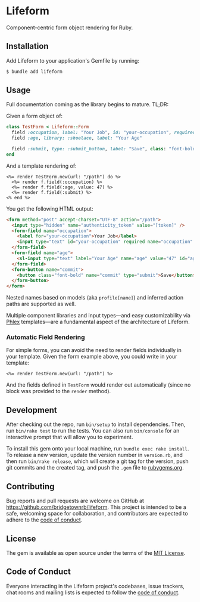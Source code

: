 # Lifeform

Component-centric form object rendering for Ruby.

## Installation

Add Lifeform to your application's Gemfile by running:

```sh
$ bundle add lifeform
```

## Usage

Full documentation coming as the library begins to mature. TL;DR:

Given a form object of:

```rb
class TestForm < Lifeform::Form
  field :occupation, label: "Your Job", id: "your-occupation", required: true
  field :age, library: :shoelace, label: "Your Age"

  field :submit, type: :submit_button, label: "Save", class: "font-bold"
end
```

And a template rendering of:

```erb
<%= render TestForm.new(url: "/path") do %>
  <%= render f.field(:occupation) %>
  <%= render f.field(:age, value: 47) %>
  <%= render f.field(:submit) %>
<% end %>
```

You get the following HTML output:

```html
<form method="post" accept-charset="UTF-8" action="/path">
  <input type="hidden" name="authenticity_token" value="[token]" />
  <form-field name="occupation">
    <label for="your-occupation">Your Job</label>
    <input type="text" id="your-occupation" required name="occupation" />
  </form-field>
  <form-field name="age">
    <sl-input type="text" label="Your Age" name="age" value="47" id="age"></sl-input>
  </form-field>
  <form-button name="commit">
    <button class="font-bold" name="commit" type="submit">Save</button>
  </form-button>
</form>
```

Nested names based on models (aka `profile[name]`) and inferred action paths are supported as well.

Multiple component libraries and input types—and easy customizability via [Phlex](https://github.com/joeldrapper/phlex) templates—are a fundamental aspect of the architecture of Lifeform.

### Automatic Field Rendering

For simple forms, you can avoid the need to render fields individually in your template. Given the form example above, you could write in your template:

```erb
<%= render TestForm.new(url: "/path") %>
```

And the fields defined in `TestForm` would render out automatically (since no block was provided to the `render` method).

## Development

After checking out the repo, run `bin/setup` to install dependencies. Then, run `bin/rake test` to run the tests. You can also run `bin/console` for an interactive prompt that will allow you to experiment.

To install this gem onto your local machine, run `bundle exec rake install`. To release a new version, update the version number in `version.rb`, and then run `bin/rake release`, which will create a git tag for the version, push git commits and the created tag, and push the `.gem` file to [rubygems.org](https://rubygems.org).

## Contributing

Bug reports and pull requests are welcome on GitHub at https://github.com/bridgetownrb/lifeform. This project is intended to be a safe, welcoming space for collaboration, and contributors are expected to adhere to the [code of conduct](https://github.com/bridgetownrb/lifeform/blob/main/CODE_OF_CONDUCT.md).

## License

The gem is available as open source under the terms of the [MIT License](https://opensource.org/licenses/MIT).

## Code of Conduct

Everyone interacting in the Lifeform project's codebases, issue trackers, chat rooms and mailing lists is expected to follow the [code of conduct](https://github.com/bridgetownrb/lifeform/blob/main/CODE_OF_CONDUCT.md).
